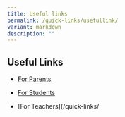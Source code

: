 ```yaml
---
title: Useful links
permalink: /quick-links/usefullink/
variant: markdown
description: ""
---
```

## Useful Links

* [For Parents](/quick-links)

* [For Students](/quick-links/)

* [For Teachers](/quick-links/